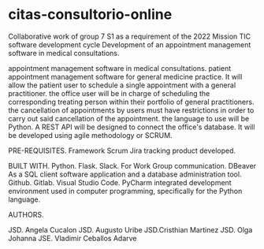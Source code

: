 # citas-consultorio-online
Collaborative work of group 7 S1 as a requirement of the 2022 Mission TIC software development cycle Development of an appointment management software in medical consultations.

appointment management software in medical consultations. patient appointment management software for general medicine practice. It will allow the patient user to schedule a 
single appointment with a general practitioner. the office user will be in charge of scheduling the corresponding treating person within their portfolio 
of general practitioners. the cancellation of appointments by users must have restrictions in order to carry out said cancellation of the appointment. 
the language to use will be Python. 
A REST API will be designed to connect the office's database. 
It will be developed using agile methodology or SCRUM.

PRE-REQUISITES.
Framework 
Scrum 
Jira  tracking product developed.

BUILT WITH. 
Python. 
Flask.
Slack. For Work Group communication.
DBeaver As a SQL client software application and a database administration tool.
Github.
Gitlab.
Visual Studio Code.
PyCharm integrated development environment used in computer programming, specifically for the Python language.



AUTHORS.

JSD. Angela Cucalon
JSD. Augusto Uribe
JSD.Cristhian Martinez
JSD. Olga Johanna
JSE. Vladimir Ceballos Adarve

